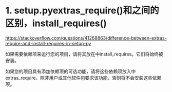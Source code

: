 # 1. setup.pyextras_require()和之间的区别，install_requires()











https://stackoverflow.com/questions/41268863/difference-between-extras-require-and-install-requires-in-setup-py







如果需要依赖项来运行您的项目，请将其放在中install_requires。它们将始终被安装。

如果您的项目具有添加依赖项的可选功能，请将这些依赖项放入中extras_require。除非用户或其他软件包要求该功能，否则将不会安装这些依赖项。














